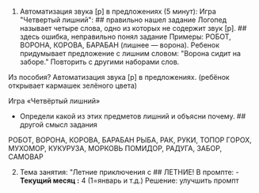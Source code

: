 1. Автоматизация звука [р] в предложениях (5 минут):
Игра "Четвертый лишний": ## правильно нашел задание
Логопед называет четыре слова, одно из которых не содержит звук [р]. ## здесь ошибка, неправильно понял задание
Примеры: РОБОТ, ВОРОНА, КОРОВА, БАРАБАН (лишнее — ворона).
Ребенок придумывает предложение с лишним словом: "Ворона сидит на заборе."
Повторить с другими наборами слов.


Из пособия?
Автоматизация звука [р] в предложениях.
(ребёнок открывает кармашек зелёного цвета)

Игра «Четвёртый лишний»
- Определи какой из этих предметов лишний и объясни почему. ## другой смысл задания

РОБОТ, ВОРОНА, КОРОВА, БАРАБАН
РЫБА, РАК, РУКИ, ТОПОР
ГОРОХ, МУХОМОР, КУКУРУЗА, МОРКОВЬ
ПОМИДОР, РАДУГА, ЗАБОР, САМОВАР


2. Тема занятия: "Летние приключения с ## ЛЕТНИЕ!
В промпте:    - **Текущий месяц :** 4 (1=январь и т.д.)
Решение: улучшить промпт